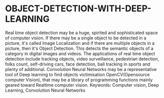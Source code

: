 # OBJECT-DETECTION-WITH-DEEP-LEARNING
Real time object detection may be a huge, spirited and sophisticated space of computer vision. 
If there may be a single object to be detected in a picture, it's called Image Localization and if there are multiple objects in a picture, then it's Object Detection. 
This detects the semantic objects of a category in digital images and videos. 
The applications of real time object detection include tracking objects, video surveillance, pedestrian detection, folks count, self-driving cars, face detection, ball tracking in sports and plenty of additional. 
Convolution Neural Networks may be a representative tool of Deep learning to find objects victimisation OpenCV(Opensource computer Vision), that may be a library of programming functions mainly geared toward Realtime computer vision.
Keywords: Computer vision, Deep Learning, Convolution Neural Networks
